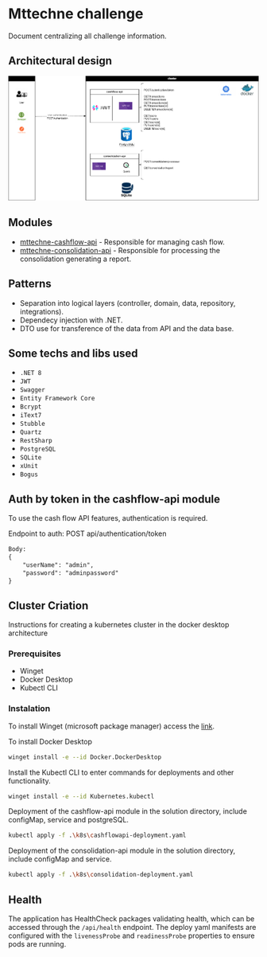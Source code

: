 # Mttechne challenge

Document centralizing all challenge information.

## Architectural design
![design-drwaio](https://raw.githubusercontent.com/netogan/mttechne/e2f1143e9857cb361ef65579eda1dbc4403e20c7/resources/fluxo-de-caixa.png)

## Modules
- [mttechne-cashflow-api](https://github.com/netogan/mttechne-cash-flow-api) - Responsible for managing cash flow.
- [mttechne-consolidation-api](https://github.com/netogan/mttechne-cash-flow-api) - Responsible for processing the consolidation generating a report.

## Patterns 
- Separation into logical layers (controller, domain, data, repository, integrations).
- Dependecy injection with .NET.
- DTO use for transference of the data from API and the data base.

## Some techs and libs used
- ``.NET 8``
- ``JWT``
- ``Swagger``
- ``Entity Framework Core``
- ``Bcrypt``
- ``iText7``
- ``Stubble``
- ``Quartz``
- ``RestSharp``
- ``PostgreSQL``
- ``SQLite``
- ``xUnit``
- ``Bogus``

## Auth by token in the cashflow-api module
To use the cash flow API features, authentication is required.

Endpoint to auth:
POST api/authentication/token
```
Body:
{
    "userName": "admin",
    "password": "adminpassword"
}
```

## Cluster Criation
Instructions for creating a kubernetes cluster in the docker desktop architecture

### Prerequisites
- Winget
- Docker Desktop
- Kubectl CLI

### Instalation

To install Winget (microsoft package manager) access the [link](https://learn.microsoft.com/pt-br/windows/package-manager/winget/#install-winget).

To install Docker Desktop 
```sh
winget install -e --id Docker.DockerDesktop
```

Install the Kubectl CLI to enter commands for deployments and other functionality.

```sh
winget install -e --id Kubernetes.kubectl
```

Deployment of the cashflow-api module in the solution directory, include configMap, service and postgreSQL.
```sh
kubectl apply -f .\k8s\cashflowapi-deployment.yaml
```

Deployment of the consolidation-api module in the solution directory, include configMap and service.
```sh
kubectl apply -f .\k8s\consolidation-deployment.yaml
```

## Health
The application has HealthCheck packages validating health, which can be accessed through the ```/api/health``` endpoint.
The deploy yaml manifests are configured with the ```livenessProbe``` and ```readinessProbe``` properties to ensure pods are running.
